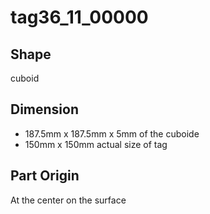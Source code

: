 # tag36_11_00000
## Shape
cuboid
## Dimension
- 187.5mm x 187.5mm x 5mm of the cuboide
- 150mm x 150mm actual size of tag
## Part Origin
At the center on the surface